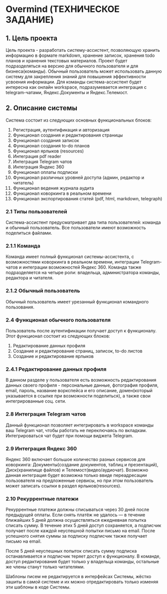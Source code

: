 # Overmind (ТЕХНИЧЕСКОЕ ЗАДАНИЕ)
## 1. Цель проекта
Цель проекта - разработать систему-ассистент, позволяющую хранить информацию в формате markdown, хранение записок, хранения todo планов и хранения текстовых материалов. Проект будет подразделяться на версию для обычного пользователя и для бизнеса(команды). Обычный пользователь может использовать данную систему для закрепления знаний для повышения эффективности усвоения информации. Для команды система-ассистент будет интересна как онлайн workspace, подразумевается интеграция с telegram-чатами, Яндекс.Документы и Яндекс.Телемост.
## 2. Описание системы
Система состоит из следующих основных функциональных блоков:
1. Регистрация, аутентификация и авторизация
2. Функционал создания и редактирования страницы
3. Функционал создания записок
4. Функционал создания to-do планов
5. Функционал ярлыков (resources)
6. Интеграция pdf reader
7. Интеграция Telegram чатов
8. Интеграция Яндекс 360
9. Функционал оплаты подписки
10. Функционал различных уровней доступа (админ, редактор и читатель)
11. Функционал ведения журнала аудита
12. Функционал коворкинга в реальном времени
13. Функционал экспортирования статей (pdf, html, markdown, telegraph)
### 2.1 Типы пользователей
Система-ассистент предусматривает два типа пользователей: команда и обычный пользователь.
Все пользователи имеют возможность поделиться файлами.
### 2.1.1 Команда
Команда имеет полный функционал системы-ассистента, с возможностями коворкинга в реальном времени, интеграции Telegram-чатов и интеграции возможностей Яндекс 360.
Команда также подразделяется на четыре роли: владельца, администратора команды, редактора и читателя.
### 2.1.2 Обычный пользователь
Обычный пользователь имеет урезанный функционал командного пользования.

### 2.4 Функционал обычного пользователя
Пользователь после аутентификации получает доступ к функционалу. Этот функционал состоит из следующих блоков:
1. Редактирование данных профиля
2. Создание и редактирование страниц, записок, to-do листов
3. Создание и редактирование ярлыков
### 2.4.1 Редактирование данных профиля
В данном разделе у пользователя есть возможность редактирования данных своего профиля - персональные данные, фотография профиля, email, пароль, название воркспейса и его описание, домен(который указывается в ссылке при возможности поделиться), а также свои интегрированные соц. сети.

### 2.8 Интеграция Telegram чатов
Данный функционал позволяет интегрировать в workspace команды ваш Telegram чат, чтобы работать не переключаясь по вкладкам.
Интегрироваться чат будет при помощи виджета Telegram.
### 2.9 Интеграция Яндекс 360
Яндекс 360 включает большое количество разных сервисов для коворкинга: Документы(создание документов, таблиц и презентаций), Диск(хранилище файлов) и Телемост(видео/аудиочат).
Возможно данная интеграция будет возможна только ввиде переадресации пользователя на предложенные сервисы, но при этом пользователь может записать ссылки в раздел ярлыков(resources).
### 2.10 Рекуррентные платежи
Рекуррентные платежи должны списываться через 30 дней после предыдущей оплаты. Если снять платёж не удалось — в течение ближайших 5 дней должна осуществляться ежедневная попытка списать сумму. В течение этих 5 дней доступ сохраняется, а подписчик получает после каждой неуспешной попытки письмо на email. После успешного снятия суммы за подписку подписчик также получает письмо на email.

После 5 дней неуспешных попыток списать сумму подписка останавливается и подписчик теряет доступ к функционалу. В команде, доступ редактирования будет только у владельца команды, остальные же члены станут только читателями.

Шаблоны писем не редактируется в интерфейсах Системы, жёстко зашиты в самой системе и их можно отредактировать только изменяя эти шаблоны в коде Системы.
